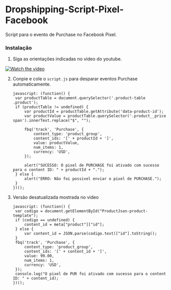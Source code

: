 # Dropshipping-Script-Pixel-Facebook
Script para o evento de Purchase no Facebook Pixel.

### Instalação
1. Siga as orientações indicadas no video do youtube.

[![Watch the video](https://img.youtube.com/vi/cGlBWhMFkV8/hqdefault.jpg)](https://youtu.be/cGlBWhMFkV8)

2. Conpie e cole o `script.js` para desparar eventos Purchase automaticamente.
   ```JS
   javascript: (function() {
    var productTable = document.querySelector('.product-table .product');
    if (productTable != undefined) {
        var productId = productTable.getAttribute('data-product-id');
        var productValue = productTable.querySelector('.product__price span').innerText.replace("$", "");

        fbq('track', 'Purchase', {
            content_type: 'product_group',
            content_ids: '[' + productId + ']',
            value: productValue,
            num_items: 1,
            currency: 'USD',
        });

        alert("SUCESSO: O pixel de PURCHASE foi ativado com sucesso para o content ID: " + productId + ".");
    } else {
        alert("ERRO: Não foi possivel enviar o pixel de PURCHASE.");
    }
   })();
   ```
3. Versão desatualizada mostrada no video
   ```JS
   javascript: (function() {
    var codigo = document.getElementById("ProductJson-product-template");
    if (codigo == undefined) {
        content_id = meta["product"]["id"];
    } else {
        var content_id = JSON.parse(codigo.text)["id"].toString();
    }
    fbq('track', 'Purchase', {
        content_type: 'product_group',
        content_ids: '[' + content_id + ']',
        value: 99.00,
        num_items: 1,
        currency: 'USD',
    });
    console.log("O pixel de PUR foi ativado com sucesso para o content ID: " + content_id);
   })();
   ```
